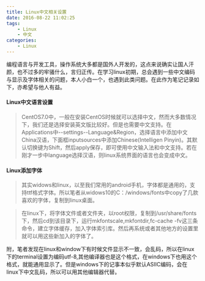 ```yaml
---
title: Linux中文相关设置
date: 2016-08-22 11:02:25
tags:
    - Linux
    - 中文
categories:
    - Linux
---
```

编程语言与开发工具，操作系统大多都是国外人开发的，这点来说确实让国人汗颜，也不过多的牢骚什么，言归正传。在学习linux初期，总会遇到一些中文编码与显示及字体相关的问题，本人小白一个，也遇到此类问题。在此作为笔记记录如下，亦希望与他人有益。
#### Linux中文语言设置
>CentOS7.0中，一般在安装CentOS时候就可以选择中文，然而大多数情况下，我们还是选择安装英文版比较好。但是也需要中文支持。在Applications中--settings--Language&Region，选择语言中添加中文China汉语，下面框inputsources中添加Chinese(Intelligen Pinyin)。其默认切换键为Shift，然后apply保存，即可使用中文输入法和中文支持。若在刚才一步中language选择汉语，则linux系统界面的语言也会变成中文。

#### Linux添加字体
>其实widows和linux，以至我们常用的android手机，字体都是通用的，支持ttf格式字体。所以笔者从widows10的C：/windows/fonts中copy了几款喜欢的字体，复制到linux桌面。

>在linux下，将字体文件或者文件夹，以root权限，复制到/usr/share/fonts下，然后cd到该目录下，运行mkfontscale,mkfontdir,fc-cache -fv这三条命令，建立字体缓存，加入字体索引库。然后再系统或者其他地方的设置里就可以用这些新加入的字体了。

附，笔者发现在linux和window下有时候文件显示不一致，会乱码，所以在linux下的terminal设置为编码utf-8,其他编译器也是这个格式，在windows下也用这个格式，就能通用显示了。但是windows下的记事本似乎默认ASIIC编码，会在linux下中文乱码，所以可以用其他编辑器代替。
